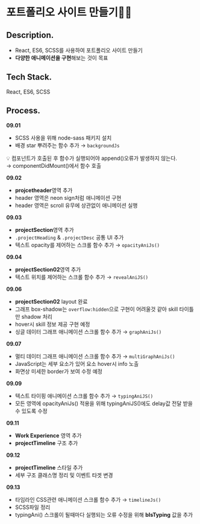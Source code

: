 # 포트폴리오 사이트 만들기👩‍💻

## Description.

- React, ES6, SCSS를 사용하여 포트폴리오 사이트 만들기
- **다양한 애니메이션을 구현**해보는 것이 목표

## Tech Stack.

React, ES6, SCSS

## Process.

**09.01**

- SCSS 사용을 위해 node-sass 패키지 설치
- 배경 star 뿌려주는 함수 추가 → `backgroundJs`

💡 컴포넌트가 호출된 후 함수가 실행되어야 append()오류가 발생하지 않는다.  
 → componentDidMount()에서 함수 호출

**09.02**

- **projcetheader**영역 추가
- header 영역은 neon sign처럼 애니메이션 구현
- header 영역은 scroll 유무에 상관없이 애니메이션 실행

**09.03**
- **projectSection**영역 추가
- `.projectHeading` & `.projectDesc` 공통 UI 추가
- 텍스트 opacity를 제어하는 스크롤 함수 추가 → `opacityAniJs()`

**09.04**
- **projectSection02**영역 추가
- 텍스트 위치를 제어하는 스크롤 함수 추가 → `revealAniJS()`

**09.06**
- **projectSection02** layout 완료
- 그래프 box-shadow는 `overflow:hidden`으로 구현이 어려울것 같아 skill 타이틀만 shadow 처리
- hover시 skill 정보 제공 구현 예정
- 싱글 데이터 그래프 애니메이션 스크롤 함수 추가 → `graphAniJs()`

**09.07**
- 멀티 데이터 그래프 애니메이션 스크롤 함수 추가 → `multiGraphAniJs()`
- JavaScript는 세부 요소가 있어 요소 hover시 info 노출
- 화면상 미세한 border가 보여 수정 예정

**09.09**
- 텍스트 타이핑 애니메이션 스크롤 함수 추가 → `typingAniJS()`
- 모든 영역에 opacityAniJs() 적용을 위해 typingAniJS()에도 delay값 전달 받을 수 있도록 수정

**09.11**
- **Work Experience** 영역 추가
- **projectTimeline** 구조 추가

**09.12**
- **projectTimeline** 스타일 추가
- 세부 구조 클래스명 정리 및 이벤트 타겟 변경

**09.13**
- 타임라인 CSS관련 애니메이션 스크롤 함수 추가 → `timelineJs()`
- SCSS파일 정리
- typingAni() 스크롤이 될때마다 실행되는 오류 수정을 위해 **bIsTyping** 값을 추가
